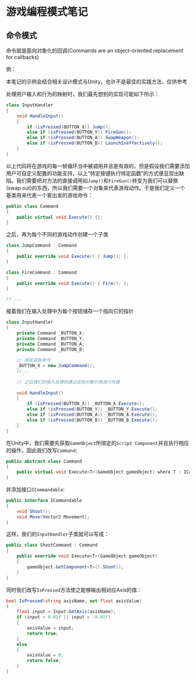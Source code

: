 # 游戏编程模式笔记

## 命令模式

命令就是面向对象化的回调(Commands are an object-oriented replacement for callbacks)

例：

本笔记的示例会结合相关设计模式与Unity，也许不是最佳的实践方法，仅供参考

处理用户输入和行为的映射时，我们最先想到的实现可能如下所示：

```c#
class InputHandler
{
    void HandleInput()
    {
        if (isPressed(BUTTON_X)) Jump();
        else if (isPressed(BUTTON_Y)) FireGun();
        else if (isPressed(BUTTON_A)) SwapWeapon();
        else if (isPressed(BUTTON_B)) LaunchIneffectively();
    }
}
```

以上代码将在游戏的每一帧循环当中被调用并且是有效的，但是假设我们需要添加用户可自定义配置的功能支持，以上“特定按键执行特定函数”的方式便显现出缺陷。我们需要把对方法的直接调用如`Jump()`和`FireGun()`转变为我们可以替换(swap out)的东西，所以我们需要一个对象来代表游戏动作。于是我们定义一个基类用来代表一个客出发的游戏命令：

```c#
public class Command
{
    public virtual void Execute() {};
}
```

之后，再为每个不同的游戏动作创建一个子类

```c#
class JumpCommand : Command
{
	public override void Execute() { Jump(); };
}

class FireCommand : Command
{
	public override void Execute() { Fire(); };
}

// ...
```

接着我们在输入处理中为每个按钮储存一个指向它的指针

```c#
class InputHandler
{
    private Command _BUTTON_X;
    private Command _BUTTON_Y;
    private Command _BUTTON_A;
    private Command _BUTTON_B;
    
    // 绑定这些命令
    _BUTTON_X = new JumpCommand();
    //...
    
    // 之后我们的输入处理将通过这些对象引用进行代理
    
    void HandleInput()
    {
        if (isPressed(BUTTON_X)) _BUTTON_X.Execute();
        else if (isPressed(BUTTON_Y)) _BUTTON_Y.Execute();
        else if (isPressed(BUTTON_A)) _BUTTON_A.Execute();
        else if (isPressed(BUTTON_B)) _BUTTON_B.Execute();
    }
}
```

在Unity中，我们需要先获取`GameObject`所绑定的`Script Component`并且执行相应的操作，因此我们改写`Command`:

```c#
public abstract class Command 
{
	public virtual void Execute<T>(GameObject gameObject) where T : ICommandable {}
}
```

并添加接口`ICommandable`:

```c#
public interface ICommandable
{
	void Shoot();
	void Move(Vector2 Movement);
}
```

这样，我们的`InputHandler`子类就可以写成：

```c#
public class ShootCommand : Command
{
	public override void Execute<T>(GameObject gameObject)
	{
		gameObject.GetComponent<T>().Shoot();
	}
}
```

同时我们改写`IsPressed`方法使之能够输出相对应Axis的值：

```c#
bool IsPressed(string axisName, out float axisValue)
{
	float input = Input.GetAxis(axisName);
	if (input > 0.01f || input < -0.01f)
	{
		axisValue = input;
		return true;
	}
	else
	{
		axisValue = 0;
		return false;
	}
}
```

